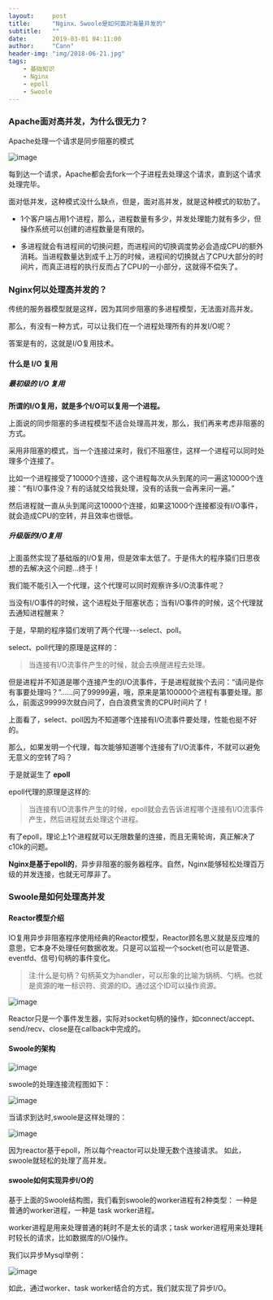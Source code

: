 ```yaml
---
layout:     post
title:      "Nginx、Swoole是如何面对海量并发的"
subtitle:   ""
date:       2019-03-01 04:11:00
author:     "Cann"
header-img: "img/2018-06-21.jpg"
tags:
    - 基础知识
    - Nginx
    - epoll
    - Swoole
---
```


### Apache面对高并发，为什么很无力？

Apache处理一个请求是同步阻塞的模式

![image](http://note.youdao.com/yws/res/3384/FFF4FBE5AAFF460BB75F3162E01ED7CB)

每到达一个请求，Apache都会去fork一个子进程去处理这个请求，直到这个请求处理完毕。

面对低并发，这种模式没什么缺点，但是，面对高并发，就是这种模式的软肋了。

- 1个客户端占用1个进程，那么，进程数量有多少，并发处理能力就有多少，但操作系统可以创建的进程数量是有限的。

- 多进程就会有进程间的切换问题，而进程间的切换调度势必会造成CPU的额外消耗。当进程数量达到成千上万的时候，进程间的切换就占了CPU大部分的时间片，而真正进程的执行反而占了CPU的一小部分，这就得不偿失了。

### Nginx何以处理高并发的？

传统的服务器模型就是这样，因为其同步阻塞的多进程模型，无法面对高并发。

那么，有没有一种方式，可以让我们在一个进程处理所有的并发I/O呢？

答案是有的，这就是I/O复用技术。

#### 什么是 I/O 复用

##### 最初级的 I/O 复用

**所谓的I/O复用，就是多个I/O可以复用一个进程。**

上面说的同步阻塞的多进程模型不适合处理高并发，那么，我们再来考虑非阻塞的方式。

采用非阻塞的模式，当一个连接过来时，我们不阻塞住，这样一个进程可以同时处理多个连接了。

比如一个进程接受了10000个连接，这个进程每次从头到尾的问一遍这10000个连接：“有I/O事件没？有的话就交给我处理，没有的话我一会再来问一遍。”

然后进程就一直从头到尾问这10000个连接，如果这1000个连接都没有I/O事件，就会造成CPU的空转，并且效率也很低。

##### 升级版的I/O复用

上面虽然实现了基础版的I/O复用，但是效率太低了。于是伟大的程序猿们日思夜想的去解决这个问题...终于！

我们能不能引入一个代理，这个代理可以同时观察许多I/O流事件呢？

当没有I/O事件的时候，这个进程处于阻塞状态；当有I/O事件的时候，这个代理就去通知进程醒来？

于是，早期的程序猿们发明了两个代理---select、poll。

select、poll代理的原理是这样的：

>当连接有I/O流事件产生的时候，就会去唤醒进程去处理。

但是进程并不知道是哪个连接产生的I/O流事件，于是进程就挨个去问：“请问是你有事要处理吗？”......问了99999遍，哦，原来是第100000个进程有事要处理。那么，前面这99999次就白问了，白白浪费宝贵的CPU时间片了！

上面看了，select、poll因为不知道哪个连接有I/O流事件要处理，性能也挺不好的。

那么，如果发明一个代理，每次能够知道哪个连接有了I/O流事件，不就可以避免无意义的空转了吗？

于是就诞生了 **epoll**

epoll代理的原理是这样的:

>当连接有I/O流事件产生的时候，epoll就会去告诉进程哪个连接有I/O流事件产生，然后进程就去处理这个进程。

有了epoll，理论上1个进程就可以无限数量的连接，而且无需轮询，真正解决了c10k的问题。

**Nginx是基于epoll的**，异步非阻塞的服务器程序。自然，Nginx能够轻松处理百万级的并发连接，也就无可厚非了。

### Swoole是如何处理高并发

#### Reactor模型介绍

IO复用异步非阻塞程序使用经典的Reactor模型，Reactor顾名思义就是反应堆的意思，它本身不处理任何数据收发。只是可以监视一个socket(也可以是管道、eventfd、信号)句柄的事件变化。

>注:什么是句柄？句柄英文为handler，可以形象的比喻为锅柄、勺柄。也就是资源的唯一标识符、资源的ID。通过这个ID可以操作资源。

![image](http://note.youdao.com/yws/res/3408/08057E25EC974633AEB0444320DC626F)

Reactor只是一个事件发生器，实际对socket句柄的操作，如connect/accept、send/recv、close是在callback中完成的。

#### Swoole的架构

![image](http://note.youdao.com/yws/res/3411/2281354E1993441E84163C788D6C8013)

swoole的处理连接流程图如下：

![image](http://note.youdao.com/yws/res/3413/BF0AB68DBC3A41D7999DDD53064F4C49)

当请求到达时,swoole是这样处理的：

![image](http://note.youdao.com/yws/res/3419/4818A0E88D4D4CBE9F983F345A02E32A)

因为reactor基于epoll，所以每个reactor可以处理无数个连接请求。 如此，swoole就轻松的处理了高并发。

#### swoole如何实现异步I/O的

基于上面的Swoole结构图，我们看到swoole的worker进程有2种类型：
一种是 普通的worker进程，一种是 task worker进程。

worker进程是用来处理普通的耗时不是太长的请求；task worker进程用来处理耗时较长的请求，比如数据库的I/O操作。

我们以异步Mysql举例：

![image](http://note.youdao.com/yws/res/3422/02D631FB295D4406B367971F336C41D1)

如此，通过worker、task worker结合的方式，我们就实现了异步I/O。
